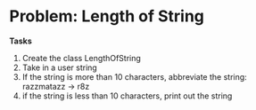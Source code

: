 # Problem: Length of String

**Tasks**
1. Create the class LengthOfString
2. Take in a user string
3. If the string is more than 10 characters, abbreviate the string: razzmatazz -> r8z
4. if the string is less than 10 characters, print out the string

